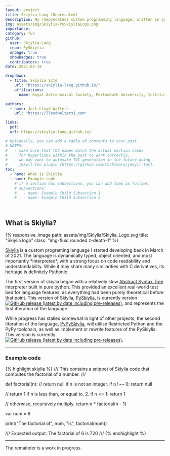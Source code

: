 ```yaml
---
layout: project
title: Skiylia Lang (Deprecated)
description: My (deprecated) custom programming language, written in python.
img: assets/img/Skiylia/PySkiyliaLogo.png
importance:
category: fun
github:
  user: Skiylia-Lang
  repo: PySkiylia
  onpage: true
  showbadges: true
  contributors: true
date: 2021-03-18

dropdown:
  - title: Skiylia Site
    url: "https://skiylia-lang.github.io/"
    affiliations:
      name: Royal Astronomical Society, Portsmouth University, Institute of Physics, British Astronomical Association

authors:
  - name: Jack Lloyd-Walters
    url: "https://lloydwaltersj.com"

links:
  pdf:
  url: https://skiylia-lang.github.io/

# Optionally, you can add a table of contents to your post.
# NOTES:
#   - make sure that TOC names match the actual section names
#     for hyperlinks within the post to work correctly.
#   - we may want to automate TOC generation in the future using
#     jekyll-toc plugin (https://github.com/toshimaru/jekyll-toc).
toc:
  - name: What is Skiylia
  - name: Example code
    # if a section has subsections, you can add them as follows:
    # subsections:
    #   - name: Example Child Subsection 1
    #   - name: Example Child Subsection 2

---
```



## What is Skiylia?

<div class="row">
  <div class="col-sm-4 mt-3 mt-md-0">
    {% responsive_image path: assets/img/Skiylia/Skiylia_Logo.svg title: "Skiylia logo" class: "img-fluid rounded z-depth-1" %}
  </div>
  <div class="col-sm-10 mt-3 mt-md-0">
    <p><a href="https://skiylia-lang.github.io/">Skiylia</a> is a custom programing language I started developing back in March of 2021.
    The language is dynamically typed, object oriented, and most importantly *interpreted*, with a strong focus on code readability and understandability.
    While it may share many similarities with C derivatives, its heritage is definitely Pythonic.</p>
  </div>
</div>

The first version of skiylia began with a relatively slow [Abstract Syntax Tree](https://en.wikipedia.org/wiki/Abstract_syntax_tree) interpreter built in pure python. This provided an excellent real-world test bed for language features, as everything had been purely theoretical before that point.
This version of Skiylia, [PySkiylia](https://github.com/Skiylia-Lang/PySkiylia), is currently version [![GitHub release (latest by date including pre-releases)](https://img.shields.io/github/v/release/skiylia-lang/PySkiylia?include_prereleases&label=%20&style=flat-square)](https://github.com/Skiylia-Lang/PySkiylia/releases/latest), and represents the first itteration of the language.

While progress has stalled somewhat in light of other projects, the second itteration of the language, [PyPySkiylia](https://github.com/Skiylia-Lang/RPythonSkiylia), will utilise Restricted Python and the PyPy toolchain, as well as implement or rewrite features of the PySkiylia. This version is currently [![GitHub release (latest by date including pre-releases)](https://img.shields.io/github/v/release/skiylia-lang/RPythonSkiylia?include_prereleases&label=%20&style=flat-square)](https://github.com/Skiylia-Lang/RPythonSkiylia/releases/latest).

***

### Example code

{% highlight skiylia %}
/// This contains a snippet of Skiylia code that
    computes the factorial of a number. ///

def factorial(n):
  // return null if n is not an integer.
  if n !~~ 0:
    return null

  // return 1 if n is less than, or equal to, 2.
  if n <= 1:
    return 1

  // otherwise, recursively multiply.
  return n * factorial(n - 1)

var num = 6

print("The factorial of", num, "is", factorial(num))

/// Expected output:
    The factorial of 6 is 720 ///
{% endhighlight %}

***

The remainder is a work in progress.

